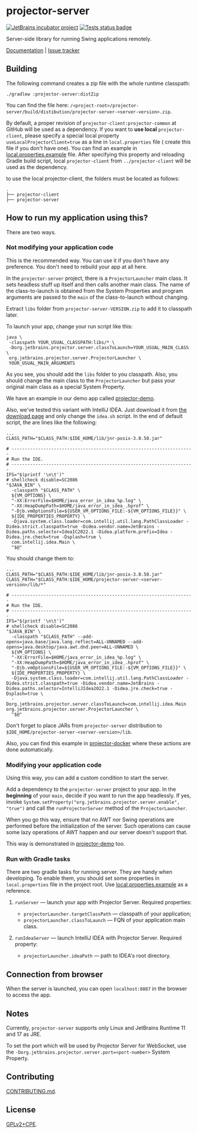 # projector-server
[![JetBrains incubator project](https://jb.gg/badges/incubator.svg)](https://confluence.jetbrains.com/display/ALL/JetBrains+on+GitHub)
[![Tests status badge](https://github.com/JetBrains/projector-server/workflows/Tests/badge.svg)](https://github.com/JetBrains/projector-server/actions)

Server-side library for running Swing applications remotely.

[Documentation](https://jetbrains.github.io/projector-client/mkdocs/latest/) | [Issue tracker](https://youtrack.jetbrains.com/issues/PRJ)

## Building
The following command creates a zip file with the whole runtime classpath:

```shell script
./gradlew :projector-server:distZip
```

You can find the file here: `/<project-root>/projector-server/build/distibution/projector-server-<server-version>.zip`.

By default, a proper revision of `projector-client:projector-common` at GitHub will be used as a dependency. If you want to **use
local** `projector-client`, please specify a special local property `useLocalProjectorClient=true` as a line in `local.properties` file (
create this file if you don't have one). You can find an example in [local.properties.example](local.properties.example) file. After
specifying this property and reloading Gradle build script, local `projector-client` from `../projector-client` will be used as the
dependency.

to use the local projector-client, the folders must be located as follows:
```shell
.
├── projector-client
├── projector-server
```

## How to run my application using this?
There are two ways.

### Not modifying your application code
This is the recommended way. You can use it if you don't have any preference. You don't need to rebuild your app at all here.

In the `projector-server` project, there is a `ProjectorLauncher` main class. It sets headless stuff up itself and then calls another main class. The name of the class-to-launch is obtained from the System Properties and program arguments are passed to the `main` of the class-to-launch without changing.

Extract `libs` folder from `projector-server-VERSION.zip` to add it to classpath later.

To launch your app, change your run script like this:
```Shell Script
java \
 -classpath YOUR_USUAL_CLASSPATH:libs/* \
 -Dorg.jetbrains.projector.server.classToLaunch=YOUR_USUAL_MAIN_CLASS \
 org.jetbrains.projector.server.ProjectorLauncher \
 YOUR_USUAL_MAIN_ARGUMENTS
```

As you see, you should add the `libs` folder to you classpath. Also, you should change the main class to the `ProjectorLauncher` but pass your original main class as a special System Property.

We have an example in our demo app called [projector-demo](https://github.com/JetBrains/projector-demo).

Also, we've tested this variant with IntelliJ IDEA. Just download it from [the download page](https://www.jetbrains.com/idea/download/index.html) and only change the `idea.sh` script. In the end of default script, the are lines like the following:
```shell script
...
CLASS_PATH="$CLASS_PATH:$IDE_HOME/lib/jnr-posix-3.0.50.jar"

# ---------------------------------------------------------------------
# Run the IDE.
# ---------------------------------------------------------------------
IFS="$(printf '\n\t')"
# shellcheck disable=SC2086
"$JAVA_BIN" \
  -classpath "$CLASS_PATH" \
  ${VM_OPTIONS} \
  "-XX:ErrorFile=$HOME/java_error_in_idea_%p.log" \
  "-XX:HeapDumpPath=$HOME/java_error_in_idea_.hprof" \
  "-Djb.vmOptionsFile=${USER_VM_OPTIONS_FILE:-${VM_OPTIONS_FILE}}" \
  ${IDE_PROPERTIES_PROPERTY} \
  -Djava.system.class.loader=com.intellij.util.lang.PathClassLoader -Didea.strict.classpath=true -Didea.vendor.name=JetBrains -Didea.paths.selector=IdeaIC2022.1 -Didea.platform.prefix=Idea -Didea.jre.check=true -Dsplash=true \
  com.intellij.idea.Main \
  "$@"
```

You should change them to:
```shell script
...
CLASS_PATH="$CLASS_PATH:$IDE_HOME/lib/jnr-posix-3.0.50.jar"
CLASS_PATH="$CLASS_PATH:$IDE_HOME/projector-server-<server-version>/lib/*"

# ---------------------------------------------------------------------
# Run the IDE.
# ---------------------------------------------------------------------
IFS="$(printf '\n\t')"
# shellcheck disable=SC2086
"$JAVA_BIN" \
  -classpath "$CLASS_PATH" --add-opens=java.base/java.lang.reflect=ALL-UNNAMED --add-opens=java.desktop/java.awt.dnd.peer=ALL-UNNAMED \
  ${VM_OPTIONS} \
  "-XX:ErrorFile=$HOME/java_error_in_idea_%p.log" \
  "-XX:HeapDumpPath=$HOME/java_error_in_idea_.hprof" \
  "-Djb.vmOptionsFile=${USER_VM_OPTIONS_FILE:-${VM_OPTIONS_FILE}}" \
  ${IDE_PROPERTIES_PROPERTY} \
  -Djava.system.class.loader=com.intellij.util.lang.PathClassLoader -Didea.strict.classpath=true -Didea.vendor.name=JetBrains -Didea.paths.selector=IntelliJIdea2022.1 -Didea.jre.check=true -Dsplash=true \
  -Dorg.jetbrains.projector.server.classToLaunch=com.intellij.idea.Main org.jetbrains.projector.server.ProjectorLauncher \
  "$@"
```

Don't forget to place JARs from `projector-server` distribution to `$IDE_HOME/projector-server-<server-version>/lib`.

Also, you can find this example in [projector-docker](https://github.com/JetBrains/projector-docker) where these actions are done automatically.

### Modifying your application code
Using this way, you can add a custom condition to start the server.

Add a dependency to the `projector-server` project to your app. In the **beginning** of your `main`, decide if you want to run the app headlessly. If yes, invoke `System.setProperty("org.jetbrains.projector.server.enable", "true")` and call the `runProjectorServer` method of the `ProjectorLauncher`.

When you go this way, ensure that no AWT nor Swing operations are performed before the initialization of the server. Such operations can cause some lazy operations of AWT happen and our server doesn't support that.

This way is demonstrated in [projector-demo](https://github.com/JetBrains/projector-demo) too.

### Run with Gradle tasks
There are two gradle tasks for running server. They are handy when developing. To enable them, you should set some properties in `local.properties` file in the project root. Use [local.properties.example](local.properties.example) as a reference.

1. `runServer` &mdash; launch your app with Projector Server. Required properties:
    * `projectorLauncher.targetClassPath` &mdash; classpath of your application;
    * `projectorLauncher.classToLaunch` &mdash; FQN of your application main class.

2. `runIdeaServer` &mdash; launch IntelliJ IDEA with Projector Server. Required property:
    * `projectorLauncher.ideaPath` &mdash; path to IDEA's root directory.

## Connection from browser
When the server is launched, you can open `localhost:8887` in the browser to access the app.

## Notes
Currently, `projector-server` supports only Linux and JetBrains Runtime 11 and 17 as JRE.

To set the port which will be used by Projector Server for WebSocket, use the `-Dorg.jetbrains.projector.server.port=<port-number>` System Property.

## Contributing
[CONTRIBUTING.md](./docs/CONTRIBUTING.md).

## License
[GPLv2+CPE](LICENSE.txt).
